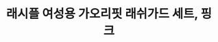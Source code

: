 ---
title: 래시플 여성용 가오리핏 래쉬가드 세트, 핑크
price: 28,600
stars: 4.5
reviews: (417)
image_url: https://thumbnail7.coupangcdn.com/thumbnails/remote/230x230ex/image/product/image/vendoritem/2019/10/14/3535211309/c4bce07b-0dba-4687-9335-c7dca1fc70da.jpg
---